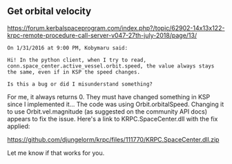 ## Get orbital velocity
https://forum.kerbalspaceprogram.com/index.php?/topic/62902-14x13x122-krpc-remote-procedure-call-server-v047-27th-july-2018/page/13/
    
    On 1/31/2016 at 9:00 PM, Kobymaru said:

    Hi! In the python client, when I try to read, conn.space_center.active_vessel.orbit.speed, the value always stays the same, even if in KSP the speed changes.

    Is this a bug or did I misunderstand something?

For me, it always returns 0. They must have changed something in KSP since I implemented it... The code was using Orbit.orbitalSpeed. Changing it to use Orbit.vel.magnitude (as suggested on the community API docs) appears to fix the issue. Here's a link to KRPC.SpaceCenter.dll with the fix applied:

https://github.com/djungelorm/krpc/files/111770/KRPC.SpaceCenter.dll.zip

Let me know if that works for you.
